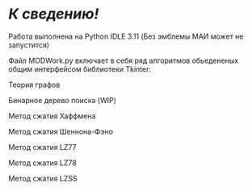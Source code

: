 # _К сведению!_

Работа выполнена на Python IDLE 3.11 (Без эмблемы МАИ может не запустится)

Файл MODWork.py включает в себя ряд алгоритмов обьедененых общим интерфейсом библиотеки Tkinter:

Теория графов

Бинарное дерево поиска (WIP)

Метод сжатия Хаффмена

Метод сжатия Шеннона-Фэно

Метод сжатия LZ77

Метод сжатия LZ78

Метод сжатия LZSS

